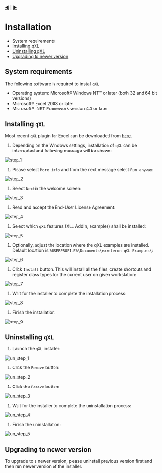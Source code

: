 [:arrow_backward:](Building-qXL.md) | [:arrow_forward:](Worksheet-VBA-API-Functions.md)

# Installation

- [System requirements](Installation.md#system-requirements)
- [Installing qXL](Installation.md#installing-qxl)
- [Uninstalling qXL](Installation.md#uninstalling-qxl)
- [Upgrading to newer version](Installation.md#upgrading-to-newer-version)

<!--------------------------------------------------------------------------------------------------------------------->

## System requirements

The following software is required to install `qXL`
- Operating system: Microsoft® Windows NT™ or later (both 32 and 64 bit versions)
- Microsoft® Excel 2003 or later
- Microsoft® .NET Framework version 4.0 or later  

<!--------------------------------------------------------------------------------------------------------------------->

## Installing `qXL`

Most recent `qXL` plugin for Excel can be downloaded from [here](../../../releases).

1. Depending on the Windows settings, installation of `qXL` can be interrupted and following message will be shown:

  ![step_1](../doc/img/Inst_step_1.png)

1. Please select `More info` and from the next message select `Run anyway`:

  ![step_2](../doc/img/Inst_step_2.png)
  
1. Select `Next`in the welcome screen:

  ![step_3](../doc/img/Inst_step_3.png)

1. Read and accept the End-User License Agreement:

  ![step_4](../doc/img/Inst_step_4.png)
  
1. Select which `qXL` features (XLL AddIn, examples) shall be installed:

  ![step_5](../doc/img/Inst_step_5.png)
  
1. Optionally, adjust the location where the qXL examples are installed. Default location is `%USERPROFILE%\Documents\exxeleron qXL Examples\`:

  ![step_6](../doc/img/Inst_step_6.png)

1. Click `Install` button. This will install all the files, create shortcuts and register class types for the current user on given workstation:

  ![step_7](../doc/img/Inst_step_7.png)

1. Wait for the installer to complete the installation process:

  ![step_8](../doc/img/Inst_step_8.png)

1. Finish the installation:

  ![step_9](../doc/img/Inst_step_9.png)

<!--------------------------------------------------------------------------------------------------------------------->

## Uninstalling `qXL`

1. Launch the `qXL` installer:

  ![un_step_1](../doc/img/Uninst_step_1.png)
  
1. Click the `Remove` button:

  ![un_step_2](../doc/img/Uninst_step_2.png)

1. Click the `Remove` button:

  ![un_step_3](../doc/img/Uninst_step_3.png)
  
1. Wait for the installer to complete the uninstallation process:

  ![un_step_4](../doc/img/Uninst_step_4.png)
  
1. Finish the uninstallation:

  ![un_step_5](../doc/img/Uninst_step_5.png)
  
<!--------------------------------------------------------------------------------------------------------------------->

## Upgrading to newer version

To upgrade to a newer version, please uninstall previous version first and then run newer version of the installer.
